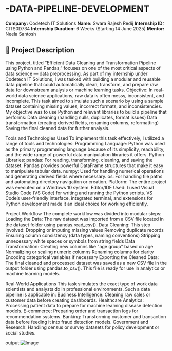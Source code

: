 # -DATA-PIPELINE-DEVELOPMENT
**Company:** Codetech IT Solutions 
**Name:** Swara Rajesh Redij 
**Internship ID:** CITS0D734 
**Internship Duration:** 6 Weeks (Starting 14 June 2025) 
**Mentor:** Neela Santosh  

## 📁 Project Description
This project, titled “Efficient Data Cleaning and Transformation Pipeline using Python and Pandas,” focuses on one of the most critical aspects of data science — data preprocessing. As part of my internship under Codetech IT Solutions, I was tasked with building a modular and reusable data pipeline that could automatically clean, transform, and prepare raw data for downstream analysis or machine learning tasks.
Objective:
In real-world data science applications, raw data is often messy, inconsistent, and incomplete. This task aimed to simulate such a scenario by using a sample dataset containing missing values, incorrect formats, and inconsistencies. My objective was to use Python and relevant libraries to build a pipeline that performs:
Data cleaning (handling nulls, duplicates, format issues)
Data transformation (creating derived fields, renaming columns, reformatting)
Saving the final cleaned data for further analysis.

Tools and Technologies Used
To implement this task effectively, I utilized a range of tools and technologies:
Programming Language:
Python was used as the primary programming language because of its simplicity, readability, and the wide range of powerful data manipulation libraries it offers.
Python Libraries:
pandas: For reading, transforming, cleaning, and saving the dataset. Pandas provides powerful DataFrame structures that make it easy to manipulate tabular data.
numpy: Used for handling numerical operations and generating derived fields where necessary.
os: For handling file paths and automating directory navigation or creation.
Platform:
The entire project was executed on a Windows 10 system.
Editor/IDE Used:
I used Visual Studio Code (VS Code) for writing and running the Python scripts. VS Code’s user-friendly interface, integrated terminal, and extensions for Python development made it an ideal choice for working efficiently.

Project Workflow
The complete workflow was divided into modular steps:
Loading the Data:
The raw dataset was imported from a CSV file located in the dataset folder using pandas.read_csv().
Data Cleaning:
This step involved:
Dropping or imputing missing values
Removing duplicate records
Ensuring column consistency (data types, naming conventions)
Stripping unnecessary white spaces or symbols from string fields
Data Transformation:
Creating new columns like "age group" based on age
Normalizing or scaling numeric columns
Renaming columns for clarity
Encoding categorical variables if necessary
Exporting the Cleaned Data:
The final cleaned and processed dataset was saved as a new CSV file in the output folder using pandas.to_csv(). This file is ready for use in analytics or machine learning models.

Real-World Applications
This task simulates the exact type of work data scientists and analysts do in professional environments. Such a data pipeline is applicable in:
Business Intelligence: Cleaning raw sales or customer data before creating dashboards.
Healthcare Analytics: Processing patient data to prepare for machine learning disease detection models.
E-commerce: Preparing order and transaction logs for recommendation systems.
Banking: Transforming customer and transaction data before feeding it into fraud detection models.
Government and Research: Handling census or survey datasets for policy development or social studies.

output:![Image](https://github.com/user-attachments/assets/df075499-b3bf-4984-8d7f-483b1d89fc20)


